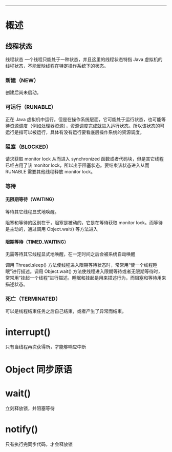 ___
# 概述

## 线程状态
线程状态
一个线程只能处于一种状态，并且这里的线程状态特指 Java 虚拟机的线程状态，不能反映线程在特定操作系统下的状态。

### 新建（NEW）
创建后尚未启动。

### 可运行（RUNABLE）
正在 Java 虚拟机中运行。但是在操作系统层面，它可能处于运行状态，也可能等待资源调度（例如处理器资源），资源调度完成就进入运行状态。所以该状态的可运行是指可以被运行，具体有没有运行要看底层操作系统的资源调度。

### 阻塞（BLOCKED）
请求获取 monitor lock 从而进入 synchronized 函数或者代码块，但是其它线程已经占用了该 monitor lock，所以出于阻塞状态。要结束该状态进入从而 RUNABLE 需要其他线程释放 monitor lock。

### 等待
#### 无限期等待（WAITING）
等待其它线程显式地唤醒。

阻塞和等待的区别在于，阻塞是被动的，它是在等待获取 monitor lock。而等待是主动的，通过调用 Object.wait() 等方法进入

#### 限期等待（TIMED_WAITING）
无需等待其它线程显式地唤醒，在一定时间之后会被系统自动唤醒

调用 Thread.sleep() 方法使线程进入限期等待状态时，常常用“使一个线程睡眠”进行描述。调用 Object.wait() 方法使线程进入限期等待或者无限期等待时，常常用“挂起一个线程”进行描述。睡眠和挂起是用来描述行为，而阻塞和等待用来描述状态。

### 死亡（TERMINATED）
可以是线程结束任务之后自己结束，或者产生了异常而结束。




# interrupt()
只有当线程再次获得所，才能够响应中断






# Object 同步原语
# wait()
立刻释放锁，并阻塞等待

# notify()
只有执行完同步代码，才会释放锁




